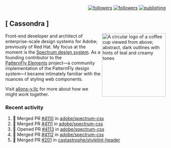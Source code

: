 <p align="right"><a rel="me" href="https://front-end.social/@castastrophe">
    <img alt="followers" title="Follow me on Mastodon" src="https://img.shields.io/mastodon/follow/109297102751309835?domain=https%3A%2F%2Ffront-end.social&label=Follow&logo=mastodon&logoColor=white&style=for-the-badge&labelColor=008080&color=006969"/></a>
  <a href="https://codepen.io/castastrophe/">
    <img alt="followers" title="Follow me on CodePen" src="https://img.shields.io/badge/23-1?color=640464&labelColor=7c007c&style=for-the-badge&logo=codepen&label=Follow"/></a>
<a href="https://castastrophe.medium.com/">
    <img alt="publishing" title="View articles on Medium" src="https://img.shields.io/badge/107-1?color=666&labelColor=444&label=subscribe&logo=medium&logoColor=white&style=for-the-badge"/></a>
</p>

## [&nbsp;Cassondra&nbsp;]

<img align="right" src="https://github-production-user-asset-6210df.s3.amazonaws.com/1840295/253016758-ba468774-1cd3-42c2-8f43-947b5eeb5edf.png" height="200" alt="A circular logo of a coffee cup viewed from above; abstract, dark outlines with hints of teal and creamy tones">

Front-end developer and architect of enterprise-scale design systems for Adobe; previously of Red Hat. My focus at the moment is the [Spectrum design system](https://github.com/adobe/spectrum-css). As a founding contributor to the [PatternFly&nbsp;Elements](https://github.com/patternfly/patternfly-elements) project&mdash;a community implementation of the PatternFly design system&mdash;I became intimately familiar with the nuances of styling web components.

Visit [allons-y.llc](http://allons-y.llc/) for more about how we might work together.

### Recent activity

<!--START_SECTION:activity-->
1. 🎉 Merged PR [#4110](https://github.com/adobe/spectrum-css/pull/4110) in [adobe/spectrum-css](https://github.com/adobe/spectrum-css)
2. 🎉 Merged PR [#4111](https://github.com/adobe/spectrum-css/pull/4111) in [adobe/spectrum-css](https://github.com/adobe/spectrum-css)
3. 💪 Opened PR [#4113](https://github.com/adobe/spectrum-css/pull/4113) in [adobe/spectrum-css](https://github.com/adobe/spectrum-css)
4. 🎉 Merged PR [#4112](https://github.com/adobe/spectrum-css/pull/4112) in [adobe/spectrum-css](https://github.com/adobe/spectrum-css)
5. 🎉 Merged PR [#201](https://github.com/castastrophe/stylelint-header/pull/201) in [castastrophe/stylelint-header](https://github.com/castastrophe/stylelint-header)
<!--END_SECTION:activity-->
